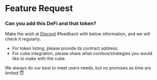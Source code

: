 # Feature Request

### Can you add this DeFi and that token?

Make the wish at [Discord](https://discord.furucombo.app/) \#feedback with below information, and we will check it regularly. 

* For token listing, please provide its contract address.
* For cube integration, please share what combos/strategies you would like to make with the cube.

We always do our best to meet users needs, but no promises as time are limited 😇 



